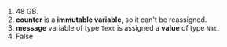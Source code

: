 1. 48 GB.
2. **counter** is a **immutable variable**, so it can't be reassigned.
3. **message** variable of type `Text` is assigned a **value** of type `Nat`.
4. False